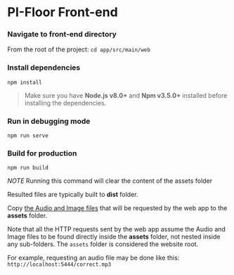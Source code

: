 # PI-Floor Front-end

### Navigate to front-end directory
From the root of the project:
``` cd app/src/main/web ```

### Install dependencies
``` npm install ```

> Make sure you have **Node.js v8.0+** and **Npm v3.5.0+** installed before installing the dependencies.

### Run in debugging mode
``` npm run serve ```

### Build for production
``` npm run build ```

*NOTE* Running this command will clear the content of the assets folder

Resulted files are typically built to **dist** folder.

Copy [the Audio and Image files](https://github.com/shakram02/PiFloor/tree/web-development/app/src/main/assets/webpackProject/pifloor/src/assets) that will be requested by the web app to the **assets** folder.

Note that all the HTTP requests sent by the web app assume the Audio and Image files to be found directly inside the **assets** folder, not nested inside any sub-folders. The `assets` folder is considered the website root.

For example, requesting an audio file may be done like this: ```http://localhost:5444/correct.mp3```
